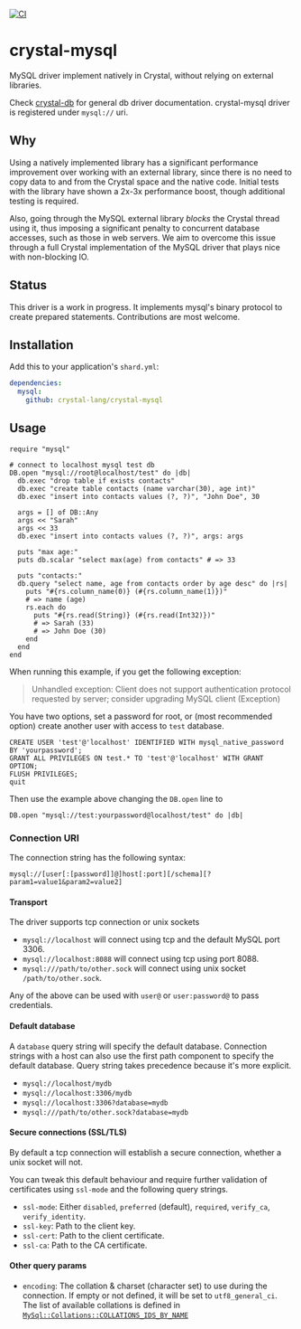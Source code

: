 [![CI](https://github.com/crystal-lang/crystal-mysql/actions/workflows/ci.yml/badge.svg)](https://github.com/crystal-lang/crystal-mysql/actions/workflows/ci.yml)

# crystal-mysql

MySQL driver implement natively in Crystal, without relying on external libraries.

Check [crystal-db](https://github.com/crystal-lang/crystal-db) for general db driver documentation. crystal-mysql driver is registered under `mysql://` uri.

## Why

Using a natively implemented library has a significant performance improvement over working with an external library, since there is no need to copy data to and from the Crystal space and the native code. Initial tests with the library have shown a 2x-3x performance boost, though additional testing is required.

Also, going through the MySQL external library *blocks* the Crystal thread using it, thus imposing a significant penalty to concurrent database accesses, such as those in web servers. We aim to overcome this issue through a full Crystal implementation of the MySQL driver that plays nice with non-blocking IO.

## Status

This driver is a work in progress.
It implements mysql's binary protocol to create prepared statements.
Contributions are most welcome.

## Installation

Add this to your application's `shard.yml`:

```yml
dependencies:
  mysql:
    github: crystal-lang/crystal-mysql
```

## Usage

```crystal
require "mysql"

# connect to localhost mysql test db
DB.open "mysql://root@localhost/test" do |db|
  db.exec "drop table if exists contacts"
  db.exec "create table contacts (name varchar(30), age int)"
  db.exec "insert into contacts values (?, ?)", "John Doe", 30

  args = [] of DB::Any
  args << "Sarah"
  args << 33
  db.exec "insert into contacts values (?, ?)", args: args

  puts "max age:"
  puts db.scalar "select max(age) from contacts" # => 33

  puts "contacts:"
  db.query "select name, age from contacts order by age desc" do |rs|
    puts "#{rs.column_name(0)} (#{rs.column_name(1)})"
    # => name (age)
    rs.each do
      puts "#{rs.read(String)} (#{rs.read(Int32)})"
      # => Sarah (33)
      # => John Doe (30)
    end
  end
end
```

When running this example, if you get the following exception:

> Unhandled exception: Client does not support authentication protocol requested by server; consider upgrading MySQL client (Exception)

You have two options, set a password for root, or (most recommended option) create another user with access to `test` database.

```mysql
CREATE USER 'test'@'localhost' IDENTIFIED WITH mysql_native_password BY 'yourpassword';
GRANT ALL PRIVILEGES ON test.* TO 'test'@'localhost' WITH GRANT OPTION;
FLUSH PRIVILEGES;
quit
```

Then use the example above changing the `DB.open` line to

```crystal
DB.open "mysql://test:yourpassword@localhost/test" do |db|
```

### Connection URI

The connection string has the following syntax:

```
mysql://[user[:[password]]@]host[:port][/schema][?param1=value1&param2=value2]
```

#### Transport

The driver supports tcp connection or unix sockets

- `mysql://localhost` will connect using tcp and the default MySQL port 3306.
- `mysql://localhost:8088` will connect using tcp using port 8088.
- `mysql:///path/to/other.sock` will connect using unix socket `/path/to/other.sock`.

Any of the above can be used with `user@` or `user:password@` to pass credentials.

#### Default database

A `database` query string will specify the default database. 
Connection strings with a host can also use the first path component to specify the default database.
Query string takes precedence because it's more explicit.

- `mysql://localhost/mydb`
- `mysql://localhost:3306/mydb`
- `mysql://localhost:3306?database=mydb`
- `mysql:///path/to/other.sock?database=mydb`

#### Secure connections (SSL/TLS)

By default a tcp connection will establish a secure connection, whether a unix socket will not.

You can tweak this default behaviour and require further validation of certificates using `ssl-mode` and the following query strings.

- `ssl-mode`: Either `disabled`, `preferred` (default), `required`, `verify_ca`, `verify_identity`.
- `ssl-key`: Path to the client key.
- `ssl-cert`: Path to the client certificate.
- `ssl-ca`: Path to the CA certificate.

#### Other query params

- `encoding`: The collation & charset (character set) to use during the connection.
            If empty or not defined, it will be set to `utf8_general_ci`.
            The list of available collations is defined in [`MySql::Collations::COLLATIONS_IDS_BY_NAME`](src/mysql/collations.cr)

